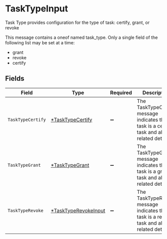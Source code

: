 # TaskTypeInput

Task Type provides configuration for the type of task: certify, grant, or revoke

This message contains a oneof named task_type. Only a single field of the following list may be set at a time:
  - grant
  - revoke
  - certify



## Fields

| Field                                                                                        | Type                                                                                         | Required                                                                                     | Description                                                                                  |
| -------------------------------------------------------------------------------------------- | -------------------------------------------------------------------------------------------- | -------------------------------------------------------------------------------------------- | -------------------------------------------------------------------------------------------- |
| `TaskTypeCertify`                                                                            | [*TaskTypeCertify](../../models/shared/tasktypecertify.md)                                   | :heavy_minus_sign:                                                                           | The TaskTypeCertify message indicates that a task is a certify task and all related details. |
| `TaskTypeGrant`                                                                              | [*TaskTypeGrant](../../models/shared/tasktypegrant.md)                                       | :heavy_minus_sign:                                                                           | The TaskTypeGrant message indicates that a task is a grant task and all related details.     |
| `TaskTypeRevoke`                                                                             | [*TaskTypeRevokeInput](../../models/shared/tasktyperevokeinput.md)                           | :heavy_minus_sign:                                                                           | The TaskTypeRevoke message indicates that a task is a revoke task and all related details.   |
